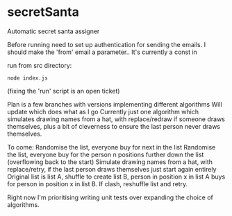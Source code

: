 # secretSanta
Automatic secret santa assigner

Before running need to set up authentication for sending the emails. I should make the 'from' email a parameter..
It's currently a const in 

run from src directory:

```node index.js```

(fixing the 'run' script is an open ticket)

Plan is a few branches with versions implementing different algorithms
Will update which does what as I go
Currently just one algorithm which simulates drawing names from a hat, with replace/redraw if someone draws themselves, plus a bit of cleverness to ensure the last person never draws themselves.

To come:
Randomise the list, everyone buy for next in the list
Randomise the list, everyone buy for the person n positions further down the list (overflowing back to the start)
Simulate drawing names from a hat, with replace/retry, if the last person draws themselves just start again entirely
Original list is list A, shuffle to create list B, person in position x in list A buys for person in position x in list B. If clash, reshuffle list and retry.

Right now I'm prioritising writing unit tests over expanding the choice of algorithms.
